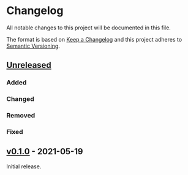 # Changelog

All notable changes to this project will be documented in this file.

The format is based on [Keep a Changelog](http://keepachangelog.com/en/1.0.0/)
and this project adheres to [Semantic Versioning](http://semver.org/spec/v2.0.0.html).

## [Unreleased]

### Added

### Changed

### Removed 

### Fixed

## [v0.1.0] - 2021-05-19

Initial release.


[Unreleased]: <https://github.com/radiantearth/geo-ml-model-catalog/compare/v0.1.0...main>
[v0.1.0]: <https://github.com/radiantearth/geo-ml-model-catalog/tree/v0.1.0>